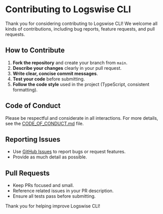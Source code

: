 # Contributing to Logswise CLI

Thank you for considering contributing to Logswise CLI! We welcome all kinds of contributions, including bug reports, feature requests, and pull requests.

## How to Contribute

1. **Fork the repository** and create your branch from `main`.
2. **Describe your changes** clearly in your pull request.
3. **Write clear, concise commit messages**.
4. **Test your code** before submitting.
5. **Follow the code style** used in the project (TypeScript, consistent formatting).

## Code of Conduct

Please be respectful and considerate in all interactions. For more details, see the [CODE_OF_CONDUCT.md](CODE_OF_CONDUCT.md) file.

## Reporting Issues

- Use [GitHub Issues](https://github.com/yourusername/logswise-cli/issues) to report bugs or request features.
- Provide as much detail as possible.

## Pull Requests

- Keep PRs focused and small.
- Reference related issues in your PR description.
- Ensure all tests pass before submitting.

Thank you for helping improve Logswise CLI!
